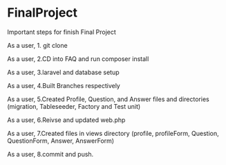 # FinalProject

Important steps for finish Final Project

As a user, 1. git clone

As a user, 2.CD into FAQ and run composer install

As a user, 3.laravel and database setup

As a user, 4.Built Branches respectively

As a user, 5.Created Profile, Question, and Answer files and directories
(migration, Tableseeder, Factory and Test unit)

As a user, 6.Reivse and updated web.php

As a user, 7.Created files in views directory
(profile, profileForm, Question, QuestionForm, Answer, AnswerForm)

As a user, 8.commit and push.

